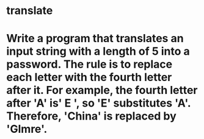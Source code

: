 # translate
# Write a program that translates an input string with a length of 5 into a password. The rule is to replace each letter with the fourth letter after it. For example, the fourth letter after 'A' is' E ', so 'E' substitutes 'A'. Therefore, 'China' is replaced by 'Glmre'.
